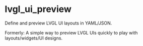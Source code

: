 # lvgl_ui_preview

Define and preview LVGL UI layouts in YAML/JSON.

Formerly: A simple way to preview LVGL UIs quickly to play with layouts/widgets/UI designs.
